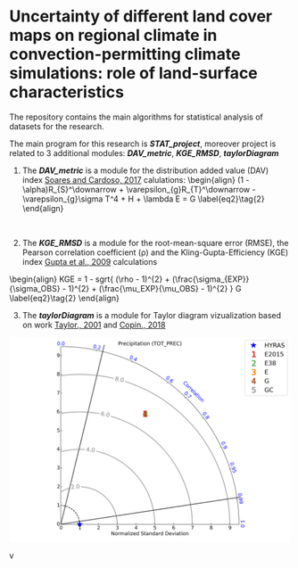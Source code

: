 # Uncertainty of different land cover maps on regional climate in convection-permitting climate simulations: role of land-surface characteristics

The repository contains the main algorithms for statistical analysis of datasets for the research.

The main program for this research is ***STAT_project***, moreover project is related to 3 additional modules: ***DAV_metric***, ***KGE_RMSD***, ***taylorDiagram***



1. The ***DAV_metric*** is a module for the distribution added value (DAV) index [Soares and Cardoso, 2017][1] calulations:
\begin{align}
    (1 - \alpha)R_{S}^\downarrow + \varepsilon_{g}R_{T}^\downarrow - \varepsilon_{g}\sigma T^4 + H + \lambda E = G \label{eq2}\tag{2}
\end{align}
<br>
  
2. The ***KGE_RMSD*** is a module for the root-mean-square error (RMSE), the Pearson correlation coefficient (ρ) and the Kling-Gupta-Efficiency (KGE) index [Gupta et al., 2009][2] calculations  

\begin{align}
    KGE = 1 - sgrt{ (\rho - 1)^{2} + (\frac{\sigma_{EXP}}{\sigma_OBS} - 1)^{2} + (\frac{\mu_EXP}{\mu_OBS} - 1)^{2} } G \label{eq2}\tag{2}
\end{align}
<br>

3. The ***taylorDiagram*** is a module for Taylor diagram vizualization based on work [Taylor., 2001][3] and [Copin., 2018][4]

![taylorDiagram](https://github.com/EvgenyChur/LU_stat_system/blob/main/taylor_diagram.png?raw=true)




v






[1]: https://doi.org/10.1002/joc.5261
[2]: https://doi.org/10.1016/j.jhydrol.2009.08.003 
[3]: https://doi.org/10.1029/2000JD900719
[4]: https://gist.github.com/ycopin/3342888
